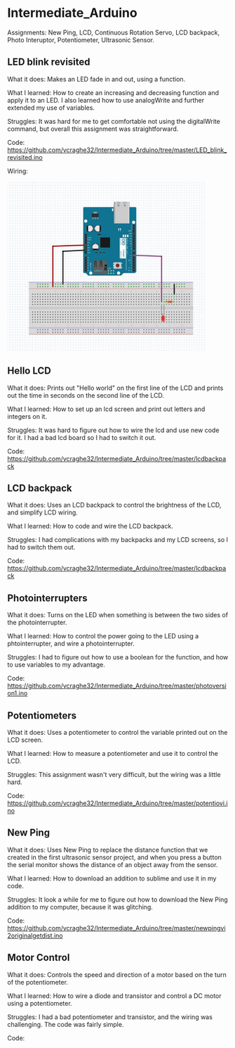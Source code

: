 # Intermediate_Arduino
Assignments: New Ping, LCD, Continuous Rotation Servo, LCD backpack, Photo Interuptor, Potentiometer, Ultrasonic Sensor.

## LED blink revisited
 
What it does: Makes an LED fade in and out, using a function.


What I learned: How to create an increasing and decreasing function and apply it to an LED. I also learned how to use analogWrite and further extended my use of variables. 

Struggles: It was hard for me to get comfortable not using the digitalWrite command, but overall this assignment was straightforward.

Code:  https://github.com/vcraghe32/Intermediate_Arduino/tree/master/LED_blink_revisited.ino 

Wiring:

<img src="Images/blinkscreenshotv2.JPG" width="450">

## Hello LCD

What it does: Prints out "Hello world" on the first line of the LCD and prints out the time in seconds on the second line of the LCD.

What I learned: How to set up an lcd screen and print out letters and integers on it.

Struggles: It was hard to figure out how to wire the lcd and use new code for it. I had a bad lcd board so I had to switch it out.

Code:  https://github.com/vcraghe32/Intermediate_Arduino/tree/master/lcdbackpack

## LCD backpack

What it does: Uses an LCD backpack to control the brightness of the LCD, and simplify LCD wiring.

What I learned: How to code and wire the LCD backpack.

Struggles: I had complications with my backpacks and my LCD screens, so I had to switch them out. 

Code:  https://github.com/vcraghe32/Intermediate_Arduino/tree/master/lcdbackpack

## Photointerrupters

What it does: Turns on the LED when something is between the two sides of the photointerrupter.

What I learned: How to control the power going to the LED using a phtointerrupter, and wire a photointerrupter.

Struggles: I had to figure out how to use a boolean for the function, and how to use variables to my advantage.

Code:  https://github.com/vcraghe32/Intermediate_Arduino/tree/master/photoversion1.ino

## Potentiometers

What it does: Uses a potentiometer to control the variable printed out on the LCD screen.

What I learned: How to measure a potentiometer and use it to control the LCD.

Struggles: This assignment wasn't very difficult, but the wiring was a little hard.

Code:  https://github.com/vcraghe32/Intermediate_Arduino/tree/master/potentiovi.ino

## New Ping

What it does: Uses New Ping to replace the distance function that we created in the first ultrasonic sensor project, and when you press a button the serial monitor shows the distance of an object away from the sensor.

What I learned: How to download an addition to sublime and use it in my code.

Struggles: It look a while for me to figure out how to download the New Ping addition to my computer, because it was glitching.

Code:  https://github.com/vcraghe32/Intermediate_Arduino/tree/master/newpingvi2originalgetdist.ino

## Motor Control

What it does: Controls the speed and direction of a motor based on the turn of the potentiometer.

What I learned: How to wire a diode and transistor and control a DC motor using a potentiometer.

Struggles: I had a bad potentiometer and transistor, and the wiring was challenging. The code was fairly simple.

Code:  

